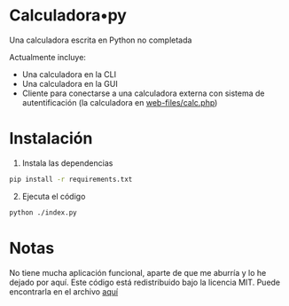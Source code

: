 # Calculadora•py  

Una calculadora escrita en Python no completada


Actualmente incluye:

-   Una calculadora en la CLI
-   Una calculadora en la GUI
-   Cliente para conectarse a una calculadora externa con sistema de autentificación (la calculadora en [web-files/calc.php](./web-files/calc.php))

  

# Instalación

1.  Instala las dependencias  

```bash  
pip install -r requirements.txt  
```

2. Ejecuta el código

```bash  
python ./index.py  
```  

# Notas

No tiene mucha aplicación funcional, aparte de que me aburría y lo he dejado por aquí.
Este código está redistribuido bajo la licencia MIT. Puede encontrarla en el archivo [aquí](./LICENSE.md)
